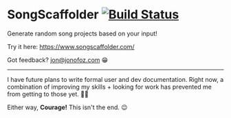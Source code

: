 # SongScaffolder [![Build Status](https://travis-ci.com/jonofoz/songscaffolder.svg?branch=master)](https://travis-ci.com/jonofoz/song-scaffolder)
Generate random song projects based on your input!

Try it here: https://www.songscaffolder.com/

Got feedback?
jon@jonofoz.com 😁

---

I have future plans to write formal user and dev documentation. Right now, a combination of improving my skills + looking for work has prevented me from getting to those yet. 🤷‍♂️

Either way, **Courage!** This isn't the end. 😉


